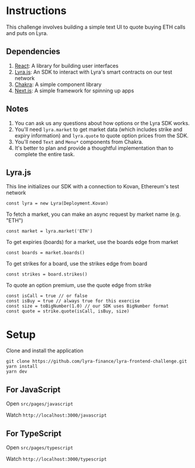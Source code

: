 # Instructions

This challenge involves building a simple text UI to quote buying ETH calls and puts on Lyra.

## Dependencies
1. [React](https://reactjs.org/): A library for building user interfaces
2. [Lyra.js](https://www.npmjs.com/package/@lyrafinance/lyra-js): An SDK to interact with Lyra's smart contracts on our test network 
3. [Chakra](https://chakra-ui.com/docs/components/overview): A simple component library
4. [Next.js](https://nextjs.org/): A simple framework for spinning up apps

## Notes
1. You can ask us any questions about how options or the Lyra SDK works.
2. You'll need `lyra.market` to get market data (which includes strike and expiry information) and `lyra.quote` to quote option prices from the SDK.
3. You'll need `Text` and `Menu*` components from Chakra.
4. It's better to plan and provide a thoughtful implementation than to complete the entire task. 

## Lyra.js

This line initializes our SDK with a connection to Kovan, Ethereum's test network
```
const lyra = new Lyra(Deployment.Kovan)
```

To fetch a market, you can make an async request by market name (e.g. "ETH")
```
const market = lyra.market('ETH')
```

To get expiries (boards) for a market, use the boards edge from market
```
const boards = market.boards()
```

To get strikes for a board, use the strikes edge from board
```
const strikes = board.strikes()
```

To quote an option premium, use the quote edge from strike
```
const isCall = true // or false
const isBuy = true // always true for this exercise
const size = toBigNumber(1.0) // our SDK uses BigNumber format
const quote = strike.quote(isCall, isBuy, size)
```


# Setup

Clone and install the application

```
git clone https://github.com/lyra-finance/lyra-frontend-challenge.git
yarn install
yarn dev
```

## For JavaScript

Open `src/pages/javascript`

Watch `http://localhost:3000/javascript`

## For TypeScript

Open `src/pages/typescript`

Watch `http://localhost:3000/typescript`

## 
